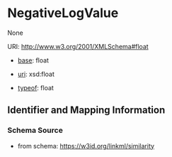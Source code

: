 # NegativeLogValue

None

URI: http://www.w3.org/2001/XMLSchema#float

* [base](https://w3id.org/linkml/base): float

* [uri](https://w3id.org/linkml/uri): xsd:float


* [typeof](https://w3id.org/linkml/typeof): float




## Identifier and Mapping Information







### Schema Source


* from schema: https://w3id.org/linkml/similarity



